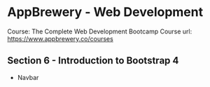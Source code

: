 # AppBrewery - Web Development

Course: The Complete Web Development Bootcamp
Course url: https://www.appbrewery.co/courses

## Section 6 - Introduction to Bootstrap 4

- Navbar
